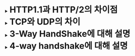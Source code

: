 <details>
<summary> <h1 style="display: inline;">HTTP1.1과 HTTP/2의 차이점</h1></summary>
<div markdown="1">

### HTTP 프로토콜에 대해 설명해주세요

HTTP(Hyper Text Transfer Protocol)이란 데이터를 주고 받기 위한 프로토콜이며, 서버/클라이언트 모델을 따릅니다.HTTP는 상태 정보를 저장하지 않는 Stateless의 특징과 클라이언트의
요청에 맞는 응답을 보낸 후 연결을 끊는 Connectionless의 특징을 가지고 있습니다.

- 장점
    - 통신간의 연결 상태 처리나 상태 정보를 관리할 필요가 없어 서버 디자인이 간단하다.각각의 HTTP 요청에 독립적으로 응답만 보내주면 OK
- 단점
    - 이전 통신의 정보를 모르기 때문에 매번 인증을 해줘야 한다.이를 해결하기 위해 쿠키(cookie)나 세션(session)을 사용해서 데이터를 처리한다.

## HTTP/1.0과 1.1

- **HTTP/1.0**
    - 하나의 요청-응답 마다 새로운 TCP 연결 → 성능 저하
        - 매번 TCP 연결을 계속 하니 RTT(Round Trip Time, 패킷 왕복시간)가 늘어남
    - HTTP 헤더에 호스트 헤더가 없음
        - 하나의 IP에서 여러 개의 도메인을 운영할 수 없음
- **HTTP/1.1**
    - **지속적 연결(Persistent Connection)** 을 default로 설정하여, 지정한 timeout 동안 커넥션을 닫지 않고 유지 → 하나의 TCP 연결을 통해 여러 요청-응답 가능
    - **파이프라이닝(Pipelining)**도입을 통해 요청이 응답을 기다리지 않고 순차적으로 여러 요청을 연속적으로 보낼 수 있게 됨
    - 호스트 헤더 추가를 통해 가상 호스팅(virtual hosting, 하나의 서버에 여러 개의 도메인 이름을 호스팅하는 방식)이 가능하게 됨
    - 대역폭 최적화시켰음
        - HTTP/1.0은 다운로드 도중 끊기면 다시 다운로드가 불가능하고 새로 받아야했음
        - HTTP/1.1은 Range:bytes 헤더를 추가하여 다운로드 재개 요청 가능
    - 강력한 인증을 위해 프록시 관련 헤더도 추가됨
        - proxy-authentication, proxy-authorization

**Http/1.0 에서 자주 일어난 문제들**

- RTT(Ropund Trip Time / 패킷 왕복 시간)
    - 매번 요청별로 연결을 만들게 되고 HTTP의 특성상 3-way handshake가 반복적으로 일어나며 불필요한 RTT의 증가와 네트워크 지열을 초래
- 무거운 Header 구조
    - 매 요청마다 중복된 헤더 값을 전송
    - 서버 도메인에 관련된 쿠키 정보도 헤더에 함께 포함되어 전송

### 개선 방법

1. Image Spriting
    - 다양한 아이콘 이미지 파일의 요청 횟수를 줄이기 위해 아이콘을 하나의 큰 이미지로 만든 다음 CSS에서 해당 이미지의 좌표값을 지정하여 표시하는 방법
2. Domain Sharding
    - 브라우저들이 여러 개의 연결을 생성해 병렬로 요청을 보내는 것
3. Minified CSS/JS
    - 데이터의 용량을 줄이기 위해 CSS, JS를 축소
4. Load Faster
    - head 태그에 자바스크립트를 삽입하고 async나 defer옵션을 사용해 브라우저 파싱을 block하지 않고 로드
5. Data URI Scheme
    - HTML 문서 내 이미지 리소스를 Base64로 인코딩된 이미지 데이터로 직접 기술하는 방법으로 서버로의 요청을 줄임
6. 구글의 SPDY
    - Throughtput이 아닌 Latency 관점에서 고속화한 새로운 프로토콜

## HTTP/2.0

- Multiplexed Streams : **연결 한개로 동시에 여러 개**의 메세지를 주고 받을 수 있으며, 응답은 수서에 상관없이 스트림으로 받는다.
- Stream Prioritization : **리소스 간의 의존관계**에 따른 우선순위를 설정하여 리소스 로드 문제를 해결
- Server Push: 클라이언트가 요청하지 않은 리소스를 서버가 사전에 푸쉬를 통해 전송할 수 있다.
- Header Compression: 헤더의 중복이 발생할 경우 Static/Dynamic Header Table 개념을 이용해 중복을 검출하고, 중복되지 않은 index 값 + Header 정보를 허프만 인코딩
  방식으로 데이터를 전송한다.

### 1) HOL BLOCKING에 대해 설명해주세요

- HTTP/1.x 버전대에서 발생하는 문제로 같은 큐에 있는 패킷이 그 첫번째 패킷에 의해 지연될 때 발생하는 성능 저하 현상을 말한다.

### 2) HTTP/3.0의 주요 특징에 대해 설명해 주세요.

- TCP가 아닌 **UDP** 기반
- TCP위에서 돌아가는 HTTP/2와는 달리 HTTP/3은 QUIC이라는 계층 위에서 돌아간다.
    - UDP는 TCP보다**빠른 속도**를 가진다
        - UDP는 비연결형 서비스이기 때문에, 연결을 설정하고 해제하는 과정이 존재하지 않는다
        - 결국 3way handshake 같은 논리적 연결 과정(흐름 제어 또는 혼잡 제어)이 별도로 없다
        - **신뢰성보다는 연속성**이 중요한 서비스에 사용
            - ex) 실시간 서비스 (streaming)
- 또한 선택적으로 사용했던 TLS를 HTTP/3에서는 필수적으로 사용해야 힌다.
    - 첫 연결에는 1RTT의 시간, 이후의 연결에는 이전의 연결에서 사용한 정보를 그대로 사용하기 때문에 0RTT가 필요한 굉장히 빠른 속도를 가지고 있다.
</div>
</details>

<details>
<summary> <h1 style="display: inline;"> TCP와 UDP의 차이</h1></summary>
<div markdown="1">

둘 다 OSI 7계층 중 4계층인 Transport layer에 속하는 프로토콜

### TCP

- 연결 지향적 프로토콜
    - 3 way handshaking 과정을 통해 연결 한다.
    - 4 way handshaking 과정을 통해 연결을 해제한다.
- 전송 순서를 보장한다. 수신 여부 확인, 논리적 연결 수립/해제
- `데이터의 흐름 제어`
    - 데이터의 처리 속도를 조절하여 수신자의 버퍼 오버플로우를 방지
- `혼잡 제어`
    - 네트워크 내의 패킷 수가 과도하게 증가하지 않도록 방지
- 위의 이유로 **안정성**과 **신뢰성**을 강점으로 한다
- 위의 이유로 UDP 보다 속도가 느리다.
- 연속성보다 신뢰성이 있는 전송이 중요할 때 사용하는 프로토콜
    - ex 파일 전송 등
- 전이중,점대점 방식
    - 전이중 : 전송이 양방향에서 동시에 일어남
    - 점대점 : 연결이 정확히 2개의 종단점을 가지고 있음

### UDP

- 비연결형 서비스이기 때문에, 연결을 설정하고 해제하는 과정이 존재하지 않는다.
    - 데이터의 수신여부를 확인하지 않는다.
- 결국 3way같은 논리적 연결 과정이 별도로 없다. (흐름 제어 또는 혼잡제어 등도 마찬가지)
- TCP 보다 빠른 속도를 가진다.
- 신뢰성보다는 연속성이 중요한 서비스에 사용된다
    - 실시간 서비스

## 1. CheckSum이 무엇인가요

- 송신된 자료의 **무결성을** 보호하는 방법

## 2. TCP와 UDP중 어느 프로토콜이 Checksum을 수행할까요

- TCP UDP 둘다 수행하지만 TCP에서는 필수적이고 UDP는 선택적이다

## 3. 그렇다면, Checksum을 통해 오류를 정정할 수 있나요?

- 불가능하다. 오류를 정정하기 위해서는 해밍코드 기법을 활용해야한다.
- 하지만 TCP에서는 체크섬을 통해 오류가 검출되는 경우 해당 패킷을 버림으로서 해당 패킷의 재전송을 요청할 수 있습니다.

## 4. TCP가 신뢰성을 보장하는 방법?

- TCP는 데이터에 대해 응답 패킷을 받아야 통신이 정상적으로 이루어졌다고 판단
- 응답 패킷을 받지 못하면 유실 되었다고 판단하고 패킷을 다시 보낸다.
- 또 TCP는 각 데이터 세그먼트에 일련 번호를 할당하여 순서를 유지한다. 수신하는 쪽은 받은 세그먼트의 checksum을 계산해 손상된 데이터인지 확인하고 손상 유무에 따라 응답을 다르게 해 손상된 데이터는
  데이터 재전송을 요청한다.

## 5. TCP의 혼잡 제어 처리 방법에 대해 설명해 주세요.

- AIMD
    - 처음에 패킷을 하나씩 보내고 문제없이 도착하면 윈도우의 크기를 하나씩 증가시키며 전송
    - 전송에 실패하면 윈도우 크기를 반으로 줄인다.
- Slow Start
    - 윈도우의 크기를 두배씩 증가시키다가 혼잡을 감지하면 1로 줄이는 작업을 반복하는 Slow Start 기법

### 6. 왜 HTTP는 TCP를 사용하나요?

- HTTP는 웹상에서 여러 데이터를 주고받기 위해 사용된다. 즉 사용자에게 제공되어야 할 리소스들을 받게 되는데, 이러한 정보들은 유실되거나 손상되면 안된다.그래서 신뢰도있는 TCP를 사용한다.

### 7. 그렇다면, 왜 HTTP/3 에서는 UDP를 사용하나요? 위에서 언급한 UDP의 문제가 해결되었나요?

- HTTP/3은 이전의 HTTP와 다르게 TCP기반의 HTTP들이 가지는 고질적인 문제인 속도와 HOL BLOCKING을 해결했다는 것이다.

### 8. **본인이 새로운 통신 프로토콜을 TCP나 UDP를 사용해서 구현한다고 하면, 어떤 기준으로 프로토콜을 선택하시겠어요?**

- 속도 및 IP 변경으로 인한 재연결 과정이 없기 때문에 PC환경 뿐만이 아닌 모바일 환경에 더 적합한 UDP를 선택
- UDP는 흔히 말하든 흰 도화지같은 프로토콜이기 때문에 개발자의 커스터마이징에 따라 TCP와 비슷한 성능을 낼 수도 있습니다.
- 개발을 진행할 때, 좋은 기능이 모두 들어간 무거운 라이브러리보다는 필요한 기능만 가지고 있는 가벼운 라이브러리를 선호하는 것과 같이 저 또한 UDP를 선택할 것 같습니다.

### 9. 그런데, 브라우저는 어떤 서버가 TCP를 쓰는지 UDP를 쓰는지 어떻게 알 수 있나요?

- 웹 브라우저는 어떤 서버가 TCP를 사용하는지 또는 UDP를 사용하는지를 직접 알 수 없습니다. 대신, 클라이언트(브라우저)와 서버 간의 통신 프로토콜은 주로 서버의 기능 및 클라이언트의 요청 유형에 따라
  결정됩니다.

</div>
</details>

<details>
<summary> <h1 style="display: inline;"> 3-Way HandShake에 대해 설명 </h1></summary>
<div markdown="1">

- TCP가 **연결을 수행하는 과정**
- 클라이언트가 SYN 요청을 보내면 서버는 이를 받아 SYN에 ACK를 더한 응답을 보내준다.
- 그 후 클라이언트가 이 해당 응답을 받았다는 ACK를 보내면 연결이 완료되고, 데이터를 송수신 받을 준비가 끝난다.

1. SYN 단계
    1. 클라이언트는 ISN(고유 시퀀스)을 담아 서버로 SYN(연결 요청 플래그) 전송
2. SYN + ACK 단계
    1. 서버는 SYN을 수신하고, 서버의 ISN을 클라이언트로 보낸다 (승인번호는 클라이언트 ISN + 1)
3. ACK 단계
    1. 클라이언트는 승인번호를 담아 ACK(응답 플래그)를 서버로 전송

### 1. ACK, SYN 같은 정보는 어떻게 전달하는 것일까
- TCP 패킷의 헤더를 통해서 전달 된다.

### 2. 2-way handshkaing을 하지 않는 이유
**신뢰성 파악이 불가**
- 3hand와 다르게 2 hand 에서는 일부만 확인된다.
- 클라이언트는 서버의 ACK 신호를 통해 둘다 확인 할 수 있으나 서버는 3 hand의 마지막 단계인ACK를 받을 수 없기 때문에 송수신 할 수 없다.

**ISN 동기화 불가**
- 서버의 ISN을 받을 수 없기 때문에 세그먼트의 순서를 파악할 수 없다.

### **3. 두 호스트가 동시에 연결을 시도하면, 연결이 가능한가요? 가능하다면 어떻게 통신 연결을 수행하나요?**
> Simultaneous Open을 통해 가능하다. TCP는 두 개의 파이프를 사용하는 양방향 전이중 통신에 해당한다. 연결이 된 후에는 자연스럽게 양방향 데이터 전송이 가능하다.<br>
>   1.각자 서로 SYN Segment를 보낸다. - `SYN-SENT`<br>
>   2.SYN Segment를 받으면 ACK Segment를 보낸다. - `SYN-RCVD`<br>
>   3.ACK Segment가 도착하면 각자 Established 된다.<br>
> **3-Way Handshake 보다 빠르다.**

</div>
</details>

<details>
<summary> <h1 style="display: inline;">4-way handshake에 대해 설명</h1></summary>
<div markdown="1">

### TCP에서 **연결을 해제 하는 과정**이다

> 1. 클라이언트가 연결을 닫으려 할 때 서버로 FIN 플래그를 전송
> 1. 서버는 FIN 수신에 대한 응답으로 ACK 전송 → 클라이언트가 받으면 자신의 통신이 끝날때 까지 일정시간 대기 (time wait)
> 2. 일정 시간 이후 서버는 연결 종료에 합의한다는 의미로 → 클라이언트에게 FIN 전송
> 3. 클라이언트는 FIN 수신에 대한 응답으로 ACK 전송 → 서버 닫힘 → 어느 정도 대기 후 클라이언트도 대기

## 1. 패킷이 4-way handshake 목적인지 어떻게 파악할 수 있을까

- FIN 플래그를 통해 알 수 있다.

### 2. 빨리 끊어야 할 경우엔, (즉, 4-way Handshake를 할 여유가 없다면) 어떻게 종료할 수 있을까요?

**Abrupt connection release**

- RST 세그먼트가 전소되면 갑작스러운 연결 해제가 수행된다.
- ACK를 보내거나 기다리는 작업이 필요하짐 않고 바로 연결이 종료된다.
- RST 비트를 1로 설정한 세그먼트를 전송한다.송신자는 패킷을 보내고 연결을 종료, 수신자는 패킷을 받으면 바로 연결을 종료

**RST를 사용해 연결을 종료하는 경우**

1. 보안 위반의 경우
   - 악성 코드가 존재한다고 판단되면 연결을 즉시 종료하여 보호할 수 있다.
2. 자원이 부족해 자원 할당을 해제해야하는 경우
3. TCP 연결에 장애가 발생한 경우
   - 즉시 연결을 끊고 새로운 연결을 시도해 정상적인 통신으로 돌아올 수 있다.

### 3. 4-Way Handshake 과정에서 중간에 한쪽 네트워크가 강제로 종료된다면, 반대쪽은 이를 어떻게 인식할 수 있을까요?

- `Time_out`을 통해 일정 시간이 지나면 스스로 Close한다.

### 4. TIME_WAIT은 왜 존재하는가?

- 지연 패킷이 발생할 수 있다, 지연 패킷을 처리하지 못한다면**데이터 무결성**문제 발생 -> 해당 패킷이 도착하도록 잠시 기다린다
- 두 장치가 연결이 닫혔는지 확인한다


</div>
</details>
